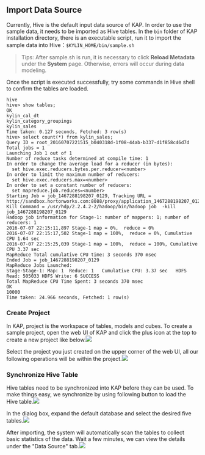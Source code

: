 ## Import Data Source

Currently, Hive is the default input data source of KAP. In order to use the sample data, it needs to be imported as Hive tables. In the `bin` folder of KAP installation directory, there is an executable script, run it to import the sample data into Hive：```$KYLIN_HOME/bin/sample.sh``` 

> Tips: After sample.sh is run, it is necessary to click **Reload Metadata** under the **System** page. Otherwise, errors will occur during data modeling. 

Once the script is executed successfully, try some commands in Hive shell to confirm the tables are loaded.

```hive
hive
hive> show tables;
OK
kylin_cal_dt
kylin_category_groupings
kylin_sales
Time taken: 0.127 seconds, Fetched: 3 row(s)
hive> select count(*) from kylin_sales;
Query ID = root_20160707221515_b040318d-1f08-44ab-b337-d1f858c46d7d
Total jobs = 1
Launching Job 1 out of 1
Number of reduce tasks determined at compile time: 1
In order to change the average load for a reducer (in bytes):
  set hive.exec.reducers.bytes.per.reducer=<number>
In order to limit the maximum number of reducers:
  set hive.exec.reducers.max=<number>
In order to set a constant number of reducers:
  set mapreduce.job.reduces=<number>
Starting Job = job_1467288198207_0129, Tracking URL = http://sandbox.hortonworks.com:8088/proxy/application_1467288198207_0129/
Kill Command = /usr/hdp/2.2.4.2-2/hadoop/bin/hadoop job  -kill job_1467288198207_0129
Hadoop job information for Stage-1: number of mappers: 1; number of reducers: 1
2016-07-07 22:15:11,897 Stage-1 map = 0%,  reduce = 0%
2016-07-07 22:15:17,502 Stage-1 map = 100%,  reduce = 0%, Cumulative CPU 1.64 sec
2016-07-07 22:15:25,039 Stage-1 map = 100%,  reduce = 100%, Cumulative CPU 3.37 sec
MapReduce Total cumulative CPU time: 3 seconds 370 msec
Ended Job = job_1467288198207_0129
MapReduce Jobs Launched:
Stage-Stage-1: Map: 1  Reduce: 1   Cumulative CPU: 3.37 sec   HDFS Read: 505033 HDFS Write: 6 SUCCESS
Total MapReduce CPU Time Spent: 3 seconds 370 msec
OK
10000
Time taken: 24.966 seconds, Fetched: 1 row(s)
```

### Create Project

In KAP, project is the workspace of tables, models and cubes. To create a sample project, open the web UI of KAP and click the plus icon at the top to create a new project like below.![](images/dataimport_1.png)

Select the project you just created on the upper corner of the web UI, all our following operations will be within the project.![](images/dataimport_2.png)

### Synchronize Hive Table

Hive tables need to be synchronized into KAP before they can be used. To make things easy, we synchronize by using following button to load the Hive table.![](images/dataimport_3.png)

In the dialog box, expand the default database and select the desired five tables.![](images/dataimport_4.png)

After importing, the system will automatically scan the tables to collect basic statistics of the data. Wait a few minutes, we can view the details under the "Data Source" tab.![](images/dataimport_5.png)